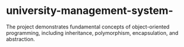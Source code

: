 # university-management-system-
The project demonstrates fundamental concepts of object-oriented programming, including inheritance, polymorphism, encapsulation, and abstraction. 
